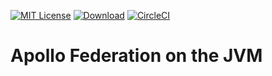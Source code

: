 [![MIT License](https://img.shields.io/github/license/apollographql/federation-jvm.svg)](LICENSE)
[![Download](https://api.bintray.com/packages/apollographql/maven/federation-jvm/images/download.svg)](https://bintray.com/apollographql/maven/federation-jvm/_latestVersion)
[![CircleCI](https://circleci.com/gh/apollographql/federation-jvm.svg?style=svg&circle-token=06a108f8cf15baf0a55228c9836cc25ee0aa5a50)](https://circleci.com/gh/apollographql/federation-jvm)

# Apollo Federation on the JVM
